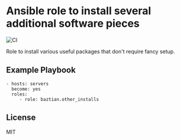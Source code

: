 Ansible role to install several additional software pieces
==========================================================

![CI](https://github.com/baztian/ansible-other-installs/workflows/CI/badge.svg)

Role to install various useful packages that don't require
fancy setup.

Example Playbook
----------------

    - hosts: servers
      become: yes
      roles:
         - role: baztian.other_installs

License
-------

MIT
